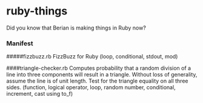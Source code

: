 ruby-things
===========

Did you know that Berian is making things in Ruby now?


### Manifest

#####fizzbuzz.rb 
FizzBuzz for Ruby (loop, conditional, stdout, mod)

####triangle-checker.rb 
Computes probability that a random division of a line into three components will result in a triangle. Without loss of generality, assume the line is of unit length. Test for the triangle equality on all three sides. (function, logical operator, loop, random number, conditional, increment, cast using to_f)